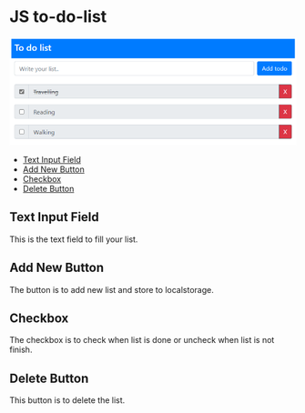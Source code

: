 # JS to-do-list

![JS-to-do-list Image](image/to-do-list.png)

- [Text Input Field](#text-input-field)
- [Add New Button](#add-new-button)
- [Checkbox](#checkbox)
- [Delete Button](#done-button)

## Text Input Field

This is the text field to fill your list.

## Add New Button

The button is to add new list and store to localstorage.

## Checkbox 

The checkbox is to check when list is done or uncheck when list is not finish.

## Delete Button

This button is to delete the list.
